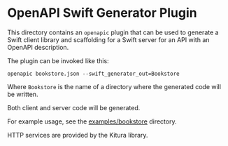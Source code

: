 # OpenAPI Swift Generator Plugin

This directory contains an `openapic` plugin that can be used to generate a Swift client library and scaffolding for a Swift server for an API with an OpenAPI description.

The plugin can be invoked like this:

	openapic bookstore.json --swift_generator_out=Bookstore

Where `Bookstore` is the name of a directory where the generated code will be written.

Both client and server code will be generated.

For example usage, see the [examples/bookstore](examples/bookstore) directory.

HTTP services are provided by the Kitura library.